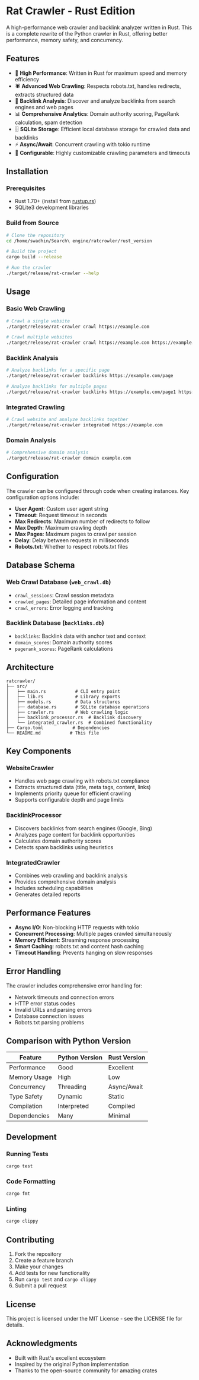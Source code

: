 # Rat Crawler - Rust Edition

A high-performance web crawler and backlink analyzer written in Rust. This is a complete rewrite of the Python crawler in Rust, offering better performance, memory safety, and concurrency.

## Features

- 🚀 **High Performance**: Written in Rust for maximum speed and memory efficiency
- 🕷️ **Advanced Web Crawling**: Respects robots.txt, handles redirects, extracts structured data
- 🔗 **Backlink Analysis**: Discover and analyze backlinks from search engines and web pages
- 📊 **Comprehensive Analytics**: Domain authority scoring, PageRank calculation, spam detection
- 🗄️ **SQLite Storage**: Efficient local database storage for crawled data and backlinks
- ⚡ **Async/Await**: Concurrent crawling with tokio runtime
- 🔧 **Configurable**: Highly customizable crawling parameters and timeouts

## Installation

### Prerequisites

- Rust 1.70+ (install from [rustup.rs](https://rustup.rs/))
- SQLite3 development libraries

### Build from Source

```bash
# Clone the repository
cd /home/swadhin/Search\ engine/ratcrowler/rust_version

# Build the project
cargo build --release

# Run the crawler
./target/release/rat-crawler --help
```

## Usage

### Basic Web Crawling

```bash
# Crawl a single website
./target/release/rat-crawler crawl https://example.com

# Crawl multiple websites
./target/release/rat-crawler crawl https://example.com https://example.org
```

### Backlink Analysis

```bash
# Analyze backlinks for a specific page
./target/release/rat-crawler backlinks https://example.com/page

# Analyze backlinks for multiple pages
./target/release/rat-crawler backlinks https://example.com/page1 https://example.com/page2
```

### Integrated Crawling

```bash
# Crawl website and analyze backlinks together
./target/release/rat-crawler integrated https://example.com
```

### Domain Analysis

```bash
# Comprehensive domain analysis
./target/release/rat-crawler domain example.com
```

## Configuration

The crawler can be configured through code when creating instances. Key configuration options include:

- **User Agent**: Custom user agent string
- **Timeout**: Request timeout in seconds
- **Max Redirects**: Maximum number of redirects to follow
- **Max Depth**: Maximum crawling depth
- **Max Pages**: Maximum pages to crawl per session
- **Delay**: Delay between requests in milliseconds
- **Robots.txt**: Whether to respect robots.txt files

## Database Schema

### Web Crawl Database (`web_crawl.db`)

- `crawl_sessions`: Crawl session metadata
- `crawled_pages`: Detailed page information and content
- `crawl_errors`: Error logging and tracking

### Backlink Database (`backlinks.db`)

- `backlinks`: Backlink data with anchor text and context
- `domain_scores`: Domain authority scores
- `pagerank_scores`: PageRank calculations

## Architecture

```
ratcrawler/
├── src/
│   ├── main.rs           # CLI entry point
│   ├── lib.rs            # Library exports
│   ├── models.rs         # Data structures
│   ├── database.rs       # SQLite database operations
│   ├── crawler.rs        # Web crawling logic
│   ├── backlink_processor.rs  # Backlink discovery
│   └── integrated_crawler.rs  # Combined functionality
├── Cargo.toml           # Dependencies
└── README.md           # This file
```

## Key Components

### WebsiteCrawler

- Handles web page crawling with robots.txt compliance
- Extracts structured data (title, meta tags, content, links)
- Implements priority queue for efficient crawling
- Supports configurable depth and page limits

### BacklinkProcessor

- Discovers backlinks from search engines (Google, Bing)
- Analyzes page content for backlink opportunities
- Calculates domain authority scores
- Detects spam backlinks using heuristics

### IntegratedCrawler

- Combines web crawling and backlink analysis
- Provides comprehensive domain analysis
- Includes scheduling capabilities
- Generates detailed reports

## Performance Features

- **Async I/O**: Non-blocking HTTP requests with tokio
- **Concurrent Processing**: Multiple pages crawled simultaneously
- **Memory Efficient**: Streaming response processing
- **Smart Caching**: robots.txt and content hash caching
- **Timeout Handling**: Prevents hanging on slow responses

## Error Handling

The crawler includes comprehensive error handling for:

- Network timeouts and connection errors
- HTTP error status codes
- Invalid URLs and parsing errors
- Database connection issues
- Robots.txt parsing problems

## Comparison with Python Version

| Feature      | Python Version | Rust Version |
| ------------ | -------------- | ------------ |
| Performance  | Good           | Excellent    |
| Memory Usage | High           | Low          |
| Concurrency  | Threading      | Async/Await  |
| Type Safety  | Dynamic        | Static       |
| Compilation  | Interpreted    | Compiled     |
| Dependencies | Many           | Minimal      |

## Development

### Running Tests

```bash
cargo test
```

### Code Formatting

```bash
cargo fmt
```

### Linting

```bash
cargo clippy
```

## Contributing

1. Fork the repository
2. Create a feature branch
3. Make your changes
4. Add tests for new functionality
5. Run `cargo test` and `cargo clippy`
6. Submit a pull request

## License

This project is licensed under the MIT License - see the LICENSE file for details.

## Acknowledgments

- Built with Rust's excellent ecosystem
- Inspired by the original Python implementation
- Thanks to the open-source community for amazing crates
